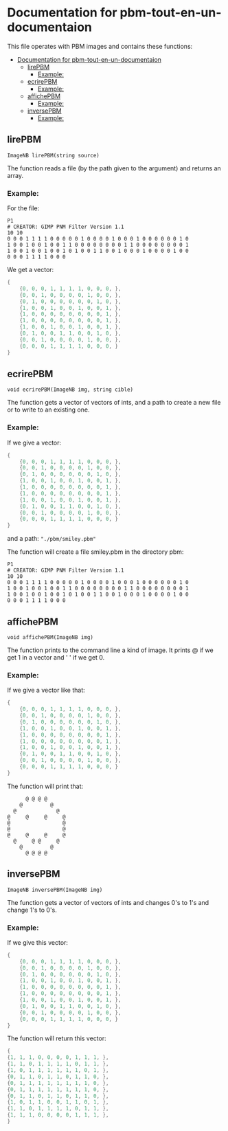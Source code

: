 # Documentation for pbm-tout-en-un-documentaion
This file operates with PBM images and contains these functions:
- [Documentation for pbm-tout-en-un-documentaion](#documentation-for-pbm-tout-en-un-documentaion)
  - [lirePBM](#lirepbm)
    - [Example:](#example)
  - [ecrirePBM](#ecrirepbm)
    - [Example:](#example-1)
  - [affichePBM](#affichepbm)
    - [Example:](#example-2)
  - [inversePBM](#inversepbm)
    - [Example:](#example-3)

## lirePBM
`ImageNB lirePBM(string source)`

The function reads a file (by the path given to the argument) and returns an array.
### Example:
For the file:
```
P1
# CREATOR: GIMP PNM Filter Version 1.1
10 10
0 0 0 1 1 1 1 0 0 0 0 0 1 0 0 0 0 1 0 0 0 1 0 0 0 0 0 0 1 0
1 0 0 1 0 0 1 0 0 1 1 0 0 0 0 0 0 0 0 1 1 0 0 0 0 0 0 0 0 1
1 0 0 1 0 0 1 0 0 1 0 1 0 0 1 1 0 0 1 0 0 0 1 0 0 0 0 1 0 0
0 0 0 1 1 1 1 0 0 0
```

We get a vector:
```c++
{
    {0, 0, 0, 1, 1, 1, 1, 0, 0, 0, },
    {0, 0, 1, 0, 0, 0, 0, 1, 0, 0, },
    {0, 1, 0, 0, 0, 0, 0, 0, 1, 0, },
    {1, 0, 0, 1, 0, 0, 1, 0, 0, 1, },
    {1, 0, 0, 0, 0, 0, 0, 0, 0, 1, },
    {1, 0, 0, 0, 0, 0, 0, 0, 0, 1, },
    {1, 0, 0, 1, 0, 0, 1, 0, 0, 1, },
    {0, 1, 0, 0, 1, 1, 0, 0, 1, 0, },
    {0, 0, 1, 0, 0, 0, 0, 1, 0, 0, },
    {0, 0, 0, 1, 1, 1, 1, 0, 0, 0, }
}
```

## ecrirePBM
`void ecrirePBM(ImageNB img, string cible)`

The function gets a vector of vectors of ints, and a path to create a new file or to write to an existing one.

### Example:
If we give a vector:
```c++
{
    {0, 0, 0, 1, 1, 1, 1, 0, 0, 0, },
    {0, 0, 1, 0, 0, 0, 0, 1, 0, 0, },
    {0, 1, 0, 0, 0, 0, 0, 0, 1, 0, },
    {1, 0, 0, 1, 0, 0, 1, 0, 0, 1, },
    {1, 0, 0, 0, 0, 0, 0, 0, 0, 1, },
    {1, 0, 0, 0, 0, 0, 0, 0, 0, 1, },
    {1, 0, 0, 1, 0, 0, 1, 0, 0, 1, },
    {0, 1, 0, 0, 1, 1, 0, 0, 1, 0, },
    {0, 0, 1, 0, 0, 0, 0, 1, 0, 0, },
    {0, 0, 0, 1, 1, 1, 1, 0, 0, 0, }
}
```
and a path: `"./pbm/smiley.pbm"`

The function will create a file smiley.pbm in the directory pbm:
```
P1
# CREATOR: GIMP PNM Filter Version 1.1
10 10
0 0 0 1 1 1 1 0 0 0 0 0 1 0 0 0 0 1 0 0 0 1 0 0 0 0 0 0 1 0
1 0 0 1 0 0 1 0 0 1 1 0 0 0 0 0 0 0 0 1 1 0 0 0 0 0 0 0 0 1
1 0 0 1 0 0 1 0 0 1 0 1 0 0 1 1 0 0 1 0 0 0 1 0 0 0 0 1 0 0
0 0 0 1 1 1 1 0 0 0
```
## affichePBM
`void affichePBM(ImageNB img)`

The function prints to the command line a kind of image.
It prints @ if we get 1 in a vector and ' ' if we get 0.

### Example:
If we give a vector like that:
```c++
{
    {0, 0, 0, 1, 1, 1, 1, 0, 0, 0, },
    {0, 0, 1, 0, 0, 0, 0, 1, 0, 0, },
    {0, 1, 0, 0, 0, 0, 0, 0, 1, 0, },
    {1, 0, 0, 1, 0, 0, 1, 0, 0, 1, },
    {1, 0, 0, 0, 0, 0, 0, 0, 0, 1, },
    {1, 0, 0, 0, 0, 0, 0, 0, 0, 1, },
    {1, 0, 0, 1, 0, 0, 1, 0, 0, 1, },
    {0, 1, 0, 0, 1, 1, 0, 0, 1, 0, },
    {0, 0, 1, 0, 0, 0, 0, 1, 0, 0, },
    {0, 0, 0, 1, 1, 1, 1, 0, 0, 0, }
}
```

The function will print that:
```
      @ @ @ @       
    @         @     
  @             @   
@     @     @     @ 
@                 @ 
@                 @ 
@     @     @     @ 
  @     @ @     @   
    @         @     
      @ @ @ @       
```


## inversePBM
`ImageNB inversePBM(ImageNB img)`

The function gets a vector of vectors of ints and changes 0's to 1's and change 1's to 0's.

### Example:
If we give this vector:
```c++
{
    {0, 0, 0, 1, 1, 1, 1, 0, 0, 0, },
    {0, 0, 1, 0, 0, 0, 0, 1, 0, 0, },
    {0, 1, 0, 0, 0, 0, 0, 0, 1, 0, },
    {1, 0, 0, 1, 0, 0, 1, 0, 0, 1, },
    {1, 0, 0, 0, 0, 0, 0, 0, 0, 1, },
    {1, 0, 0, 0, 0, 0, 0, 0, 0, 1, },
    {1, 0, 0, 1, 0, 0, 1, 0, 0, 1, },
    {0, 1, 0, 0, 1, 1, 0, 0, 1, 0, },
    {0, 0, 1, 0, 0, 0, 0, 1, 0, 0, },
    {0, 0, 0, 1, 1, 1, 1, 0, 0, 0, }
}
```

The function will return this vector:
```c++
{
{1, 1, 1, 0, 0, 0, 0, 1, 1, 1, },
{1, 1, 0, 1, 1, 1, 1, 0, 1, 1, },
{1, 0, 1, 1, 1, 1, 1, 1, 0, 1, },
{0, 1, 1, 0, 1, 1, 0, 1, 1, 0, },
{0, 1, 1, 1, 1, 1, 1, 1, 1, 0, },
{0, 1, 1, 1, 1, 1, 1, 1, 1, 0, },
{0, 1, 1, 0, 1, 1, 0, 1, 1, 0, },
{1, 0, 1, 1, 0, 0, 1, 1, 0, 1, },
{1, 1, 0, 1, 1, 1, 1, 0, 1, 1, },
{1, 1, 1, 0, 0, 0, 0, 1, 1, 1, },
}
```
